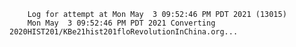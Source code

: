         Log for attempt at Mon May  3 09:52:46 PM PDT 2021 (13015)
        Mon May  3 09:52:46 PM PDT 2021 Converting 2020HIST201/KBe21hist201floRevolutionInChina.org...
